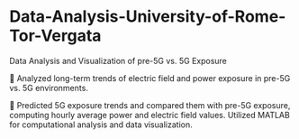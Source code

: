 # Data-Analysis-University-of-Rome-Tor-Vergata
Data Analysis and Visualization of pre-5G vs. 5G Exposure

 Analyzed long-term trends of electric field and power exposure in pre-5G vs. 5G environments.

 Predicted 5G exposure trends and compared them with pre-5G exposure, computing hourly average power and
electric field values. Utilized MATLAB for computational analysis and data visualization.
